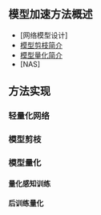 
## 模型加速方法概述

- [网络模型设计]
- [模型剪枝简介]()
- [模型量化简介](/docs/Model_Accelaration/模型量化简介.md)
- [NAS]

## 方法实现

### 轻量化网络

### 模型剪枝

### 模型量化

#### 量化感知训练

#### 后训练量化

##